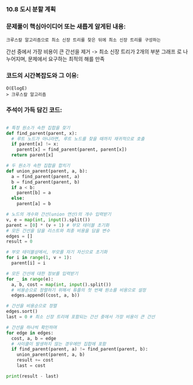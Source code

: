 ### 10.8 도시 분할 계획

### 문제풀이 핵심아이디어 또는 새롭게 알게된 내용: 
    크루스칼 알고리즘으로 최소 신장 트리를 찾은 뒤에 최소 신장 트리를 구성하는 
간선 중에서 가장 비용이 큰 간선을 제거
-> 최소 신장 트리가 2개의 부분 그래프
로 나누어지며, 문제에서 요구하는 최적의 해를 만족

            
### 코드의 시간복잡도와 그 이유:    
    O(ElogE) 
    > 크루스칼 알고리즘

### 주석이 가득 담긴 코드:
```python

# 특정 원소가 속한 집합을 찾기
def find_parent(parent, x):
  # 루트 노드가 아니라면, 루트 노드를 찾을 때까지 재귀적으로 호출
  if parent[x] != x:
    parent[x] = find_parent(parent, parent[x])
  return parent[x]

# 두 원소가 속한 집합을 합치기
def union_parent(parent, a, b):
  a = find_parent(parent, a)
  b = find_parent(parent, b)
  if a < b:
    parent[b] = a
  else:
    parent[a] = b

# 노드의 개수와 간선(union 연산)의 개수 입력받기
v, e = map(int, input().split())
parent = [0] * (v + 1) # 부모 테이블 초기화
# 모든 간선을 담을 리스트와 최종 비용을 담을 변수
edges = []
result = 0

# 부모 테이블상에서, 부모를 자기 자신으로 초기화
for i in range(1, v + 1):
  parent[i] = i

# 모든 간선에 대한 정보를 입력받기
for _ in range(e):
  a, b, cost = map(int, input().split())
  # 비용순으로 정렬하기 위해서 튜플의 첫 번째 원소를 비용으로 설정
  edges.append((cost, a, b))

# 간선을 비용순으로 정렬
edges.sort()
last = 0 # 최소 신장 트리에 포함되는 간선 중에서 가장 비용이 큰 간선

# 간선을 하나씩 확인하며
for edge in edges:
  cost, a, b = edge
  # 사이클이 발생하지 않는 경우에만 집합에 포함
  if find_parent(parent, a) != find_parent(parent, b):
    union_parent(parent, a, b)
    result += cost
    last = cost

print(result - last)



```
